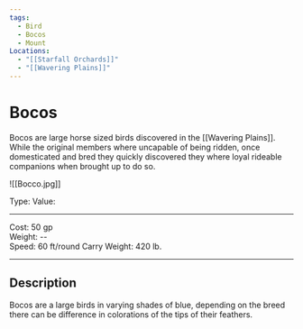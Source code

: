 ```yaml
---
tags:
  - Bird
  - Bocos
  - Mount
Locations:
  - "[[Starfall Orchards]]"
  - "[[Wavering Plains]]"
---
```

# Bocos

Bocos are large horse sized birds discovered in the [[Wavering Plains]]. While the original members where uncapable of being ridden, once domesticated and bred they quickly discovered they where loyal rideable companions when brought up to do so.

![[Bocco.jpg]]

Type:	Value:	
-------------	-----------	---
Cost:	50 gp	
Weight:	--	
Speed:	60 ft/round	
Carry Weight:	420 lb.	

---
## Description

Bocos are a large birds in varying shades of blue, depending on the breed there can be difference in colorations of the tips of their feathers.